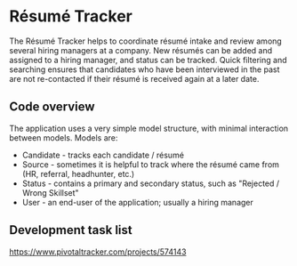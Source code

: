 Résumé Tracker
==============

The Résumé Tracker helps to coordinate résumé intake and review among
several hiring managers at a company. New résumés can be added and
assigned to a hiring manager, and status can be tracked. Quick filtering
and searching ensures that candidates who have been interviewed in the
past are not re-contacted if their résumé is received again at a later
date.

Code overview
-------------

The application uses a very simple model structure, with minimal
interaction between models.  Models are:

* Candidate - tracks each candidate / résumé
* Source - sometimes it is helpful to track where the résumé came from
  (HR, referral, headhunter, etc.)
* Status - contains a primary and secondary status, such as "Rejected /
  Wrong Skillset"
* User - an end-user of the application; usually a hiring manager

Development task list
---------------------

<https://www.pivotaltracker.com/projects/574143>

